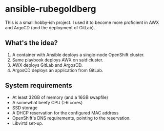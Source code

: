 # ansible-rubegoldberg
This is a small hobby-ish project. I used it to become more proficient in AWX and ArgoCD (and the deployment of GitLab).

## What's the idea?
1. A container with Ansible deploys a single-node OpenShift cluster.
2. Same playbook deploys AWX on said cluster.
3. AWX deploys GitLab and ArgosCD.
4. ArgosCD deploys an application from GitLab.

## System requirements
- At least 32GB of memory (and a 16GB swapfile)
- A somewhat beefy CPU (>6 cores)
- SSD storage
- A DHCP reservation for the configured MAC address
- OpenShift's DNS requirements, pointing to the reservation.
- Libvirtd set-up.

